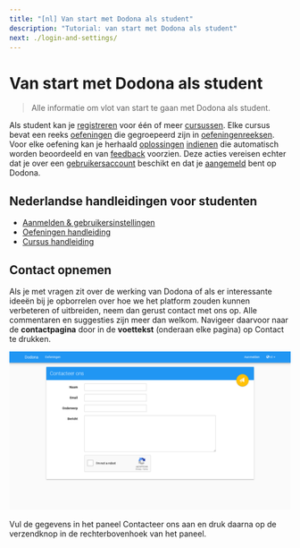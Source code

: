 ```yaml
---
title: "[nl] Van start met Dodona als student"
description: "Tutorial: van start met Dodona als student"
next: ./login-and-settings/
---
```


# Van start met Dodona als student
> Alle informatie om vlot van start te gaan met Dodona als student.

Als student kan je [registreren](./courses/#registreren-voor-een-cursus) voor één of meer [cursussen](). Elke cursus bevat een reeks [oefeningen](./exercises/#navigeren-naar-een-oefening) die gegroepeerd zijn in [oefeningenreeksen](). Voor elke oefening kan je herhaald [oplossingen](./exercises/#navigeren-naar-een-oplossing) [indienen](./exercises/#indienen-van-een-oplossing) die automatisch worden beoordeeld en van [feedback](./exercises/#interpreteren-van-feedback) voorzien. Deze acties vereisen echter dat je over een [gebruikersaccount](./login-and-settings/#aanmelden) beschikt en dat je [aangemeld](./login-and-settings/#aanmelden) bent op Dodona.

## Nederlandse handleidingen voor studenten

* [Aanmelden & gebruikersinstellingen](./login-and-settings/)
* [Oefeningen handleiding](./exercises/)
* [Cursus handleiding](./courses/)

## Contact opnemen

Als je met vragen zit over de werking van Dodona of als er interessante ideeën bij je opborrelen over hoe we het platform zouden kunnen verbeteren of uitbreiden, neem dan gerust contact met ons op. Alle commentaren en suggesties zijn meer dan welkom. Navigeer daarvoor naar de **contactpagina** door in de **voettekst** (onderaan elke pagina) op <span class="guilabel">Contact</span> te drukken.

![image](./contact.nl.png)

Vul de gegevens in het paneel <span class="guilabel">Contacteer ons</span> aan en druk daarna op de verzendknop in de rechterbovenhoek van het paneel.



<!-- ---
    title: Starting with Dodona as a student
    description: "Tutorial: starting with Dodona as a student"
    ---

    # Dodona for students

    As a student, you can [register]() for one or more courses. Every course has [exercises]() that are grouped in [series](). For each [exercise]() an arbitrary amount of [solutions]() can be [submitted](). These submissions will automatically be judged and annotated with [feedback](). All the actions mentioned require you to have an [account]() and that you are [logged in]() on Dodona.

    ## Get in touch

    If you have any questions about the way Dodona works or any interesting ideas that you want to share about the extension or enhancement of the platform, don't hesitate to contact us. Any comments and/or suggestions are more than welcome. Contacting us can be done by navigating to the **contact page** by clicking on the <span class="guilabel">Contact</span> button in the **footer** (at the bottom of every page).

    ![image](./contact.en.png)

    Fill the information in the panel <span class="guilabel">Get in touch</span> and when you are ready press on the send button in the upper right corner of the panel.
-->